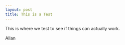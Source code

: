 ```yaml
---
layout: post
title: This is a Test
---
```


This is where we test to see if things can actually work.  

Allan

